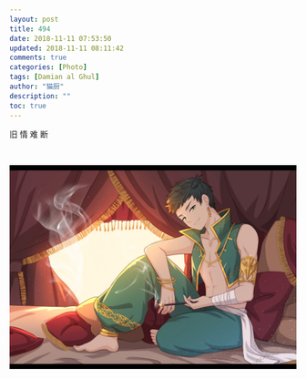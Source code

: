 ```yaml
---
layout: post
title: 494
date: 2018-11-11 07:53:50
updated: 2018-11-11 08:11:42
comments: true
categories: [Photo]
tags: [Damian al Ghul]
author: "猫厨"
description: ""
toc: true
---
```


<p>旧&nbsp;情&nbsp;难&nbsp;断</p> 
<p><br /></p>

![](https://raw.githubusercontent.com/alicewish/meowchain247/master/img_cVZNdzJtQk9JV2VQMnZqc0E2dFRIZitrWXN4UzdjTllnRUlOWTIwRjlySVBITE5RY0Zrbk1BPT0.jpg)